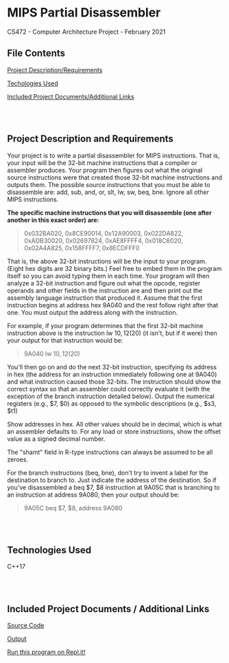 # MIPS Partial Disassembler
CS472 - Computer Architecture Project - February 2021

## File Contents
[Project Description/Requirements](#desc)

[Techologies Used](#tech)

[Included Project Documents/Additional Links](#links)



<br><br>
## Project Description and Requirements <a name="desc" />

Your project is to write a partial disassembler for MIPS instructions. That is, your input will be the 32-bit machine instructions that a compiler or assembler produces. Your program then figures out what the original source instructions were that created those 32-bit machine instructions and outputs them. The possible source instructions that you must be able to disassemble are: add, sub, and, or, slt, lw, sw, beq, bne. Ignore all other MIPS instructions.

<b>The specific machine instructions that you will disassemble (one after another in this exact order) are: </b> 

> 0x032BA020, 0x8CE90014, 0x12A90003, 0x022DA822, 0xADB30020, 0x02697824, 0xAE8FFFF4, 0x018C6020, 0x02A4A825, 0x158FFFF7, 0x8ECDFFF0

That is, the above 32-bit instructions will be the input to your program. (Eight hex digits are 32 binary bits.) Feel free to embed them in the program itself so you can avoid typing them in each time. Your program will then analyze a 32-bit instruction and figure out what the opcode, register operands and other fields in the instruction are and then print out the assembly language instruction that produced it. Assume that the first instruction begins at address hex 9A040 and the rest follow right after that one. You must output the address along with the instruction.

For example, if your program determines that the first 32-bit machine instruction above is the instruction lw $10, 12 ($20) (it isn't, but if it were) then your output for that instruction would be:

> 9A040 lw $10, 12 ($20)

You'll then go on and do the next 32-bit instruction, specifying its address in hex (the address for an instruction immediately following one at 9A040) and what instruction caused those 32-bits. The instruction should show the correct syntax so that an assembler could correctly evaluate it (with the exception of the branch instruction detailed below). Output the numerical registers (e.g., $7, $0) as opposed to the symbolic descriptions (e.g., $s3, $t1)

Show addresses in hex. All other values should be in decimal, which is what an assembler defaults to. For any load or store instructions, show the offset value as a signed decimal number.

The "shamt" field in R-type instructions can always be assumed to be all zeroes.

For the branch instructions (beq, bne), don't try to invent a label for the destination to branch to. Just indicate the address of the destination. So if you've disassembled a beq $7, $8 instruction at 9A05C that is branching to an instruction at address 9A080, then your output should be:

> 9A05C beq $7, $8, address 9A080

<br><br>
## Technologies Used <a name="tech" />

  C++17

<br><br>
## Included Project Documents / Additional Links <a name="links" />

[Source Code](https://github.com/divthomas22/MIPSDisassembler/blob/main/Project1SrcCode_DivyaThomas.cpp)

[Output](https://github.com/divthomas22/MIPSDisassembler/blob/main/Project1Output_DivyaThomas.txt)

[Run this program on Repl.it!](https://repl.it/@divthomas/Project1CA)

